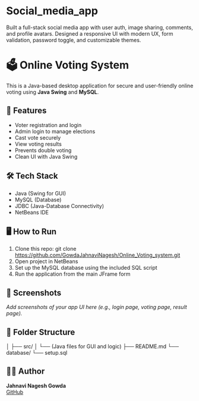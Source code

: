 # Social_media_app
Built a full-stack social media app with user auth, image sharing, comments, and profile avatars. Designed a responsive UI with modern UX, form validation, password toggle, and customizable themes.
# 🗳️ Online Voting System

This is a Java-based desktop application for secure and user-friendly online voting using **Java Swing** and **MySQL**.

## 🚀 Features

- Voter registration and login
- Admin login to manage elections
- Cast vote securely
- View voting results
- Prevents double voting
- Clean UI with Java Swing

## 🛠️ Tech Stack

- Java (Swing for GUI)
- MySQL (Database)
- JDBC (Java-Database Connectivity)
- NetBeans IDE

## 🖥️ How to Run

1. Clone this repo:
git clone https://github.com/GowdaJahnaviNagesh/Online_Voting_system.git
2. Open project in NetBeans
3. Set up the MySQL database using the included SQL script
4. Run the application from the main JFrame form

## 📸 Screenshots

_Add screenshots of your app UI here (e.g., login page, voting page, result page)._

## 📂 Folder Structure

│
├── src/
│ └── (Java files for GUI and logic)
├── README.md
└── database/
└── setup.sql

## 🙋‍♀️ Author

**Jahnavi Nagesh Gowda**  
[GitHub](https://github.com/GowdaJahnaviNagesh)

